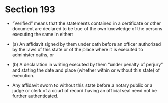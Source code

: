 # Section 193

- “Verified” means that the statements contained in a certificate or other document are declared to be true of the own knowledge of the persons executing the same in either:

- (a) An affidavit signed by them under oath before an officer authorized by the laws of this state or of the place where it is executed to administer oaths, or

- (b) A declaration in writing executed by them “under penalty of perjury” and stating the date and place (whether within or without this state) of execution.

- Any affidavit sworn to without this state before a notary public or a judge or clerk of a court of record having an official seal need not be further authenticated.